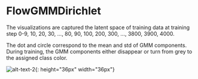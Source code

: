 # FlowGMMDirichlet

The visualizations are captured the latent space of training data at training step 0-9, 10, 20, 30, ..., 80, 90, 100, 200, 300, ..., 3800, 3900, 4000.

The dot and circle correspond to the mean and std of GMM components. During training, the GMM components either disappear or turn from grey to the assigned class color. 

![alt-text-2](pinwheels_1e-1_0.gif){: height="36px" width="36px"}

